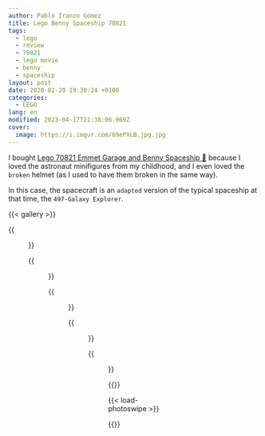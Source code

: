 ```yaml
---
author: Pablo Iranzo Gómez
title: Lego Benny Spaceship 70821
tags:
  - lego
  - review
  - 70821
  - lego movie
  - benny
  - spaceship
layout: post
date: 2020-02-20 19:30:24 +0100
categories:
  - LEGO
lang: en
modified: 2023-04-17T21:38:06.069Z
cover:
  image: https://i.imgur.com/69ePXLB.jpg.jpg
---
```


I bought [Lego 70821 Emmet Garage and Benny Spaceship 🛒](https://www.amazon.es/dp/B07FP2KS4F?tag=redken-21) because I loved the astronaut minifigures from my childhood, and I even loved the `broken` helmet (as I used to have them broken in the same way).

In this case, the spacecraft is an `adapted` version of the typical spaceship at that time, the `497-Galaxy Explorer`.

{{< gallery >}}

{{<figure src="https://i.imgur.com/69ePXLBt.jpg" link="https://i.imgur.com/69ePXLB.jpg.jpg" alt="Front side view" >}}

{{<figure src="https://i.imgur.com/3iMki6zt.jpg" link="https://i.imgur.com/3iMki6z.jpg.jpg" alt="Rear view with bay area for rover" >}}

{{<figure src="https://i.imgur.com/nov158st.jpg" link="https://i.imgur.com/nov158s.jpg.jpg" alt="Cockpit view rear" >}}

{{<figure src="https://i.imgur.com/gXfNh1It.jpg" link="https://i.imgur.com/gXfNh1I.jpg.jpg" alt="Cockpit view" >}}

{{<figure src="https://i.imgur.com/9juBiAVt.jpg" link="https://i.imgur.com/9juBiAV.jpg.jpg" alt="Cockpit view" >}}

{{</gallery>}}

{{< load-photoswipe >}}

{{<enjoy>}}
